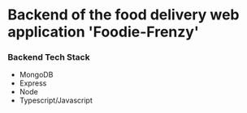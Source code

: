 # Backend of the food delivery web application 'Foodie-Frenzy'

### Backend Tech Stack

- MongoDB
- Express
- Node
- Typescript/Javascript

